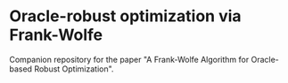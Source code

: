 # Oracle-robust optimization via Frank-Wolfe

Companion repository for the paper "A Frank-Wolfe Algorithm for Oracle-based Robust Optimization".
